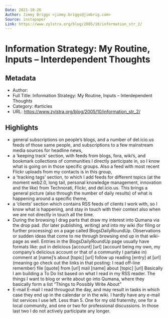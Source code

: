 ```yaml
---
Date: 2021-10-26
Author: Jimmy Briggs <jimmy.briggs@jimbrig.com>
Source: instapaper
Link: https://www.zylstra.org/blog/2005/10/information_str_2/
---
```

# Information Strategy: My Routine, Inputs – Interdependent Thoughts

## Metadata
- Author: 
- Full Title: Information Strategy: My Routine, Inputs – Interdependent Thoughts
- Category: #articles
- URL: https://www.zylstra.org/blog/2005/10/information_str_2/

## Highlights
- general subscriptions on people’s blogs, and a number of del.icio.us feeds of those same people, and subscriptions to a few mainstream media sources for headline news,
- a ‘keeping track’ section, with feeds from blogs, fora, wiki’s, and bookmark collections of communities I directly participate in, so I know what is going on in those specific groups. Also a feed with most recent Flickr uploads from my contacts is in this group,
- a ‘tracking tags’ section, to which I add feeds for different topics (at the moment web2.0, long tail, personal knowledge management, innovation and the like) from Technorati, Flickr, and del.icio.us. This brings a general picture (also through the number of daily results) of what is happening around a specific theme,
- a ‘clients’ section which contains RSS feeds of clients I work with, so I know what is happening, and stay in touch with their context also when we are not directly in touch all the time.
- During the browsing I drag parts that draw my interest into Qumana via the drop pad. (for later publishing, writing) and into my wiki (for filing or further processing) on a page called BlogsDailyRoundUp. Observations or sudden ideas that come to me through browsing end up in that wiki-page as well. Entries in the BlogsDailyRoundUp page usually have formats like:
  put in delicious [account] [url] (account being my own, my company’s delicious account or that of a community I partake in)
  comment at [name]’s about [topic] [url]
  follow up reading [entry] at [url] (meaning go check out the links in that posting: I read off-line remember)
  file [quote] from [url]
  mail [name] about [topic] [url]
  Basically I am building a To Do list based on what I read in my RSS reader. The things I want to blog or write about go into Qumana, where they basically form a list “Things to Possibly Write About”
- E-mail
  E-mail I read througout the day, and may result in tasks in which case they end up in the calendar or in the wiki. I hardly have any e-mail list services I use left. Less than 5. One for my old fraternity, one for a local community, and one or two for professional discussions. In those last two I do not actively participate any longer.
